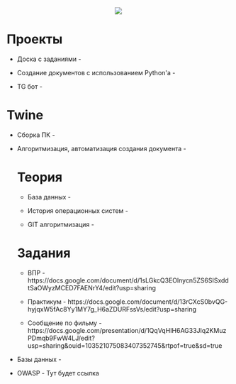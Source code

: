 <div id="header" align="center">
  <img src="https://github.com/public/moarcats/blob/master/cats/0p5Tk.gif"/>
</div>

<h1 tabindex="-1" class="heading-element" dir="auto">Проекты</h1>
<ul dir="auto">
<li>
<p dir="auto">Доска с заданиями - </p>
</li>
<li>
<p dir="auto">Создание документов с использованием Python'а - </p>
</li>
<li>
<p dir="auto">TG бот - </p>
</li>
</ul>

<h1 tabindex="-1" class="heading-element" dir="auto">Twine</h1>
<ul dir="auto">
<li>
<p dir="auto">Сборка ПК - </p>
</li>
<li>
<p dir="auto">Алгоритмизация, автоматизация создания документа - </p>
</li>

<h1 tabindex="-1" class="heading-element" dir="auto">Теория</h1>
<ul dir="auto">
<li>
<p dir="auto">База данных - </p>
</li>
<li>
<p dir="auto">История операционных систем - </p>
</li>
<li>
<p dir="auto">GIT алгоритмизация - </p>
</li>
</ul>

<h1 tabindex="-1" class="heading-element" dir="auto">Задания</h1>
<ul dir="auto">
<li>
<p dir="auto">ВПР - https://docs.google.com/document/d/1sLGkcQ3EOlnycn5ZS6SISxddtSaOWyzMCED7FAENrY4/edit?usp=sharing </p>
</li>
<li>
<p dir="auto">Практикум - https://docs.google.com/document/d/13rCXcS0bvQG-hyjqxW5fAc8Yy1MY7g_H6aZDURFssVs/edit?usp=sharing </p>
<li>
<p dir="auto">Сообщение по фильму - https://docs.google.com/presentation/d/1QqVqHIH6AG33JIq2KMuzPDmqb9FwW4LJ/edit?usp=sharing&ouid=103521075083407352745&rtpof=true&sd=true </p>
</li>
</ul>
<li>
<p dir="auto">Базы данных - </p>
</li>
<li>
<p dir="auto">OWASP - Тут будет ссылка</p>
</li>
</ul>
